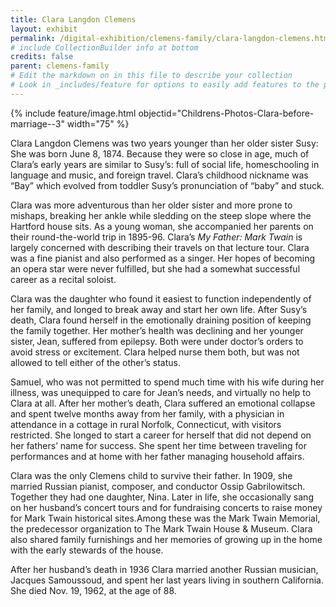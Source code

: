 ```yaml
---
title: Clara Langdon Clemens
layout: exhibit
permalink: /digital-exhibition/clemens-family/clara-langdon-clemens.html
# include CollectionBuilder info at bottom
credits: false
parent: clemens-family
# Edit the markdown on in this file to describe your collection
# Look in _includes/feature for options to easily add features to the page
---
```


{% include feature/image.html objectid="Childrens-Photos-Clara-before-marriage--3" width="75" %}

Clara Langdon Clemens was two years younger than her older sister Susy: She was born June 8, 1874. Because they were so close in age, much of Clara’s early years are similar to Susy’s: full of social life, homeschooling in language and music, and foreign travel. Clara’s childhood nickname was “Bay” which evolved from toddler Susy’s pronunciation of “baby” and stuck.

Clara was more adventurous than her older sister and more prone to mishaps, breaking her ankle while sledding on the steep slope where the Hartford house sits. As a young woman, she accompanied her parents on their round-the-world trip in 1895-96. Clara’s *My Father: Mark Twain* is largely concerned with describing their travels on that lecture tour. Clara was a fine pianist and also performed as a singer. Her hopes of becoming an opera star were never fulfilled, but she had a somewhat successful career as a recital soloist.

Clara was the daughter who found it easiest to function independently of her family, and longed to break away and start her own life. After Susy’s death, Clara found herself in the emotionally draining position of keeping the family together. Her mother’s health was declining and her younger sister‚ Jean‚ suffered from epilepsy. Both were under doctor’s orders to avoid stress or excitement. Clara helped nurse them both, but was not allowed to tell either of the other’s status.

Samuel, who was not permitted to spend much time with his wife during her illness, was unequipped to care for Jean’s needs, and virtually no help to Clara at all. After her mother’s death, Clara suffered an emotional collapse and spent twelve months away from her family, with a physician in attendance in a cottage in rural Norfolk, Connecticut, with visitors restricted. She longed to start a career for herself that did not depend on her fathers’ name for success. She spent her time between traveling for performances and at home with her father managing household affairs.

Clara was the only Clemens child to survive their father. In 1909, she married Russian pianist, composer, and conductor Ossip Gabrilowitsch. Together they had one daughter, Nina. Later in life, she occasionally sang on her husband’s concert tours and for fundraising concerts to raise money for Mark Twain historical sites.Among these was the Mark Twain Memorial, the predecessor organization to The  Mark Twain House & Museum. Clara also shared family furnishings and her memories of growing up in the home with the early stewards of the house.

After her husband’s death in 1936 Clara married another Russian musician, Jacques Samoussoud, and spent her last years living in southern California. She died Nov. 19, 1962, at the age of 88.
